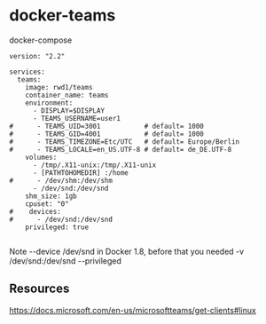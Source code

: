 # docker-teams

docker-compose
```
version: "2.2"

services:
  teams:
    image: rwd1/teams
    container_name: teams
    environment:
      - DISPLAY=$DISPLAY
      - TEAMS_USERNAME=user1
#      - TEAMS_UID=3001           # default= 1000
#      - TEAMS_GID=4001           # default= 1000
#      - TEAMS_TIMEZONE=Etc/UTC   # default= Europe/Berlin
#      - TEAMS_LOCALE=en_US.UTF-8 # default= de_DE.UTF-8
    volumes:
      - /tmp/.X11-unix:/tmp/.X11-unix
      - [PATHTOHOMEDIR] :/home
#      - /dev/shm:/dev/shm
      - /dev/snd:/dev/snd
    shm_size: 1gb
    cpuset: "0"
#    devices:
#      - /dev/snd:/dev/snd
    privileged: true


```


Note --device /dev/snd in Docker 1.8, before that you needed 
-v /dev/snd:/dev/snd --privileged


## Resources
https://docs.microsoft.com/en-us/microsoftteams/get-clients#linux
